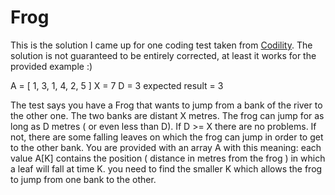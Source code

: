 # Frog
This is the solution I came up for one coding test taken from [Codility](http://codility.com).
The solution is not guaranteed to be entirely corrected, at least it works for the provided example :)

A = [ 1, 3, 1, 4, 2, 5 ]
X = 7
D = 3
expected result = 3

The test says you have a Frog that wants to jump from a bank of the river to the other one.
The two banks are distant X metres. The frog can jump for as long as D metres ( or even less than D). If D >= X there are no problems. If not, there are some falling leaves on which the frog can jump in order to get to the other bank.
You are provided with an array A with this meaning:
each value A[K] contains the position ( distance in metres from the frog ) in which a leaf will fall at time K.
you need to find the smaller K which allows the frog to jump from one bank to the other.


